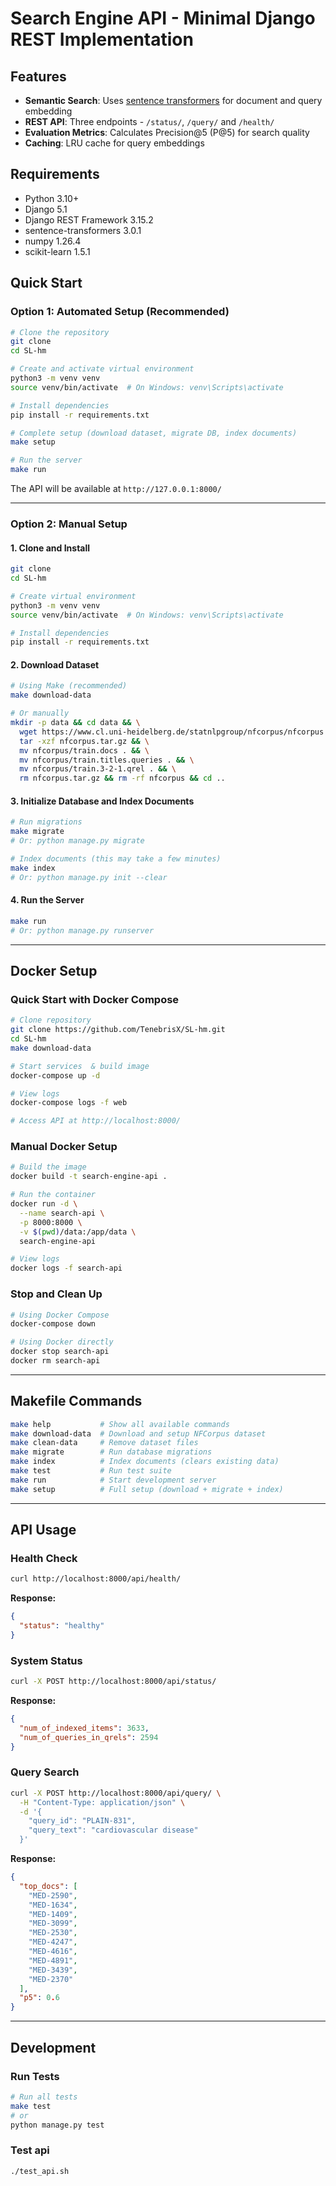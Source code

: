 # Search Engine API - Minimal Django REST Implementation

## Features

- **Semantic Search**: Uses [sentence transformers](https://huggingface.co/sentence-transformers/all-MiniLM-L6-v2) for document and query embedding
- **REST API**: Three endpoints - `/status/`, `/query/` and `/health/`
- **Evaluation Metrics**: Calculates Precision@5 (P@5) for search quality
- **Caching**: LRU cache for query embeddings

## Requirements

- Python 3.10+
- Django 5.1
- Django REST Framework 3.15.2
- sentence-transformers 3.0.1
- numpy 1.26.4
- scikit-learn 1.5.1

## Quick Start

### Option 1: Automated Setup (Recommended)

```bash
# Clone the repository
git clone
cd SL-hm

# Create and activate virtual environment
python3 -m venv venv
source venv/bin/activate  # On Windows: venv\Scripts\activate

# Install dependencies
pip install -r requirements.txt

# Complete setup (download dataset, migrate DB, index documents)
make setup

# Run the server
make run
```

The API will be available at `http://127.0.0.1:8000/`

---

### Option 2: Manual Setup

#### 1. Clone and Install

```bash
git clone
cd SL-hm

# Create virtual environment
python3 -m venv venv
source venv/bin/activate  # On Windows: venv\Scripts\activate

# Install dependencies
pip install -r requirements.txt
```

#### 2. Download Dataset

```bash
# Using Make (recommended)
make download-data

# Or manually
mkdir -p data && cd data && \
  wget https://www.cl.uni-heidelberg.de/statnlpgroup/nfcorpus/nfcorpus.tar.gz && \
  tar -xzf nfcorpus.tar.gz && \
  mv nfcorpus/train.docs . && \
  mv nfcorpus/train.titles.queries . && \
  mv nfcorpus/train.3-2-1.qrel . && \
  rm nfcorpus.tar.gz && rm -rf nfcorpus && cd ..
```

#### 3. Initialize Database and Index Documents

```bash
# Run migrations
make migrate
# Or: python manage.py migrate

# Index documents (this may take a few minutes)
make index
# Or: python manage.py init --clear
```

#### 4. Run the Server

```bash
make run
# Or: python manage.py runserver
```

---

## Docker Setup

### Quick Start with Docker Compose

```bash
# Clone repository
git clone https://github.com/TenebrisX/SL-hm.git
cd SL-hm
make download-data

# Start services  & build image
docker-compose up -d

# View logs
docker-compose logs -f web

# Access API at http://localhost:8000/
```

### Manual Docker Setup

```bash
# Build the image
docker build -t search-engine-api .

# Run the container
docker run -d \
  --name search-api \
  -p 8000:8000 \
  -v $(pwd)/data:/app/data \
  search-engine-api

# View logs
docker logs -f search-api
```

### Stop and Clean Up

```bash
# Using Docker Compose
docker-compose down

# Using Docker directly
docker stop search-api
docker rm search-api
```

---

## Makefile Commands

```bash
make help           # Show all available commands
make download-data  # Download and setup NFCorpus dataset
make clean-data     # Remove dataset files
make migrate        # Run database migrations
make index          # Index documents (clears existing data)
make test           # Run test suite
make run            # Start development server
make setup          # Full setup (download + migrate + index)
```

---

## API Usage

### Health Check

```bash
curl http://localhost:8000/api/health/
```

**Response:**

```json
{
  "status": "healthy"
}
```

### System Status

```bash
curl -X POST http://localhost:8000/api/status/
```

**Response:**

```json
{
  "num_of_indexed_items": 3633,
  "num_of_queries_in_qrels": 2594
}
```

### Query Search

```bash
curl -X POST http://localhost:8000/api/query/ \
  -H "Content-Type: application/json" \
  -d '{
    "query_id": "PLAIN-831",
    "query_text": "cardiovascular disease"
  }'
```

**Response:**

```json
{
  "top_docs": [
    "MED-2590",
    "MED-1634",
    "MED-1409",
    "MED-3099",
    "MED-2530",
    "MED-4247",
    "MED-4616",
    "MED-4891",
    "MED-3439",
    "MED-2370"
  ],
  "p5": 0.6
}
```

---

## Development

### Run Tests

```bash
# Run all tests
make test
# or
python manage.py test
```

### Test api

```bash
./test_api.sh
```
